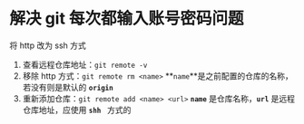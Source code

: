 # 解决 git 每次都输入账号密码问题

将 http 改为 ssh 方式

1. 查看远程仓库地址：`git remote -v`
2. 移除 http 方式：`git remote rm <name>`  **`name`**是之前配置的仓库的名称，若没有则是默认的 **`origin`**
3. 重新添加仓库：`git remote add <name> <url>` **`name`** 是仓库名称，**`url`** 是远程仓库地址，应使用 **`shh `** 方式的